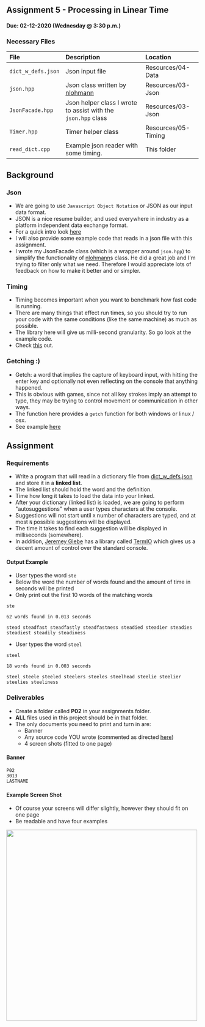## Assignment 5 - Processing in Linear Time
#### Due: 02-12-2020 (Wednesday @ 3:30 p.m.)

### Necessary Files

| File               | Description                                                        | Location            |
| :----------------- | :----------------------------------------------------------------- | :------------------ |
| `dict_w_defs.json` | Json input file                                                    | Resources/04-Data   |
| `json.hpp`         | Json class written by [nlohmann](https://github.com/nlohmann/json) | Resources/03-Json   |
| `JsonFacade.hpp`   | Json helper class I wrote to assist with the `json.hpp` class      | Resources/03-Json   |
| `Timer.hpp`        | Timer helper class                                                 | Resources/05-Timing |
| `read_dict.cpp`    | Example json reader with some timing.                              | This folder         |

## Background

### Json

- We are going to use `Javascript Object Notation` or JSON as our input data format.
- JSON is a nice resume builder, and used everywhere in industry as a platform independent data exchange format.  
- For a quick intro look [here](../../Resources/03-Json/README.md)
- I will also provide some example code that reads in a json file with this assignment.
- I wrote my JsonFacade class (which is a wrapper around `json.hpp`) to simplify the functionality of [nlohmann](https://github.com/nlohmann/json)s class. He did a great job and I'm trying to filter only what we need. Therefore I would appreciate lots of feedback on how to make it better and or simpler.  

### Timing

- Timing becomes important when you want to benchmark how fast code is running.
- There are many things that effect run times, so you should try to run your code with the same conditions (like the same machine) as much as possible.
- The library here will give us milli-second granularity. So go look at the example code.
- Check [this](../../Resources/05-Timing/README.md) out.

### Getching :)

- Getch: a word that implies the capture of keyboard input, with hitting the enter key and optionally not even reflecting on the console that anything happened.
- This is obvious with games, since not all key strokes imply an attempt to type, they may be trying to control movement or communication in other ways.
- The function here provides a `getch` function for both windows or linux / osx.  
- See example [here](../../Resources/06-Getch/README.md)

## Assignment

### Requirements
- Write a program that will read in a dictionary file from [dict_w_defs.json](../../Resources/04-Data/dictionary_files/dict_w_defs.json) and store it in a **linked list**.
- The linked list should hold the word and the definition.
- Time how long it takes to load the data into your linked. 
- After your dictionary (linked list) is loaded, we are going to perform "autosuggestions" when a user types characters at the console.
- Suggestions will not start until `X` number of characters are typed, and at most `N` possible suggestions will be displayed.
- The time it takes to find each suggestion will be displayed in milliseconds (somewhere).
- In addition, [Jeremey Glebe](https://github.com/jeremyglebe/) has a library called [TermIO](https://github.com/jeremyglebe/TermIO) which gives us a decent amount of control over the standard console.


#### Output Example

- User types the word `ste` 
- Below the word the number of words found and the amount of time in seconds will be printed
- Only print out the first 10 words of the matching words


```
ste

62 words found in 0.013 seconds

stead steadfast steadfastly steadfastness steadied steadier steadies steadiest steadily steadiness

```


- User types the word `steel` 

```
steel

18 words found in 0.003 seconds

steel steele steeled steelers steeles steelhead steelie steelier steelies steeliness 

```

### Deliverables

- Create a folder called **P02** in your assignments folder. 
- **ALL** files used in this project should be in that folder.
- The only documents you need to print and turn in are:
  - Banner
  - Any source code YOU wrote (commented as directed [here](../../Resources/01-Comments/README.md))
  - 4 screen shots (fitted to one page)



#### Banner

```
P02
3013
LASTNAME
```

#### Example Screen Shot

- Of course your screens will differ slightly, however they should fit on one page
- Be readable and have four examples

<img src="https://cs.msutexas.edu/~griffin/zcloud/zcloud-files/screen.png" width="500">